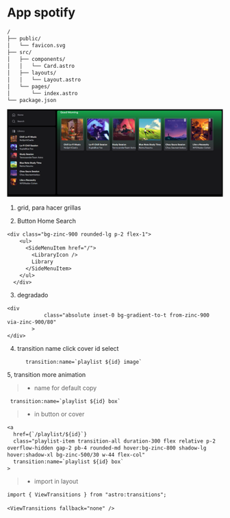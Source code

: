 # App spotify

```text
/
├── public/
│   └── favicon.svg
├── src/
│   ├── components/
│   │   └── Card.astro
│   ├── layouts/
│   │   └── Layout.astro
│   └── pages/
│       └── index.astro
└── package.json
```

![just-the-basics](public/imges/github/spotify.png)

1. grid, para hacer grillas

2. Button Home Search

```
<div class="bg-zinc-900 rounded-lg p-2 flex-1">
    <ul>
      <SideMenuItem href="/">
        <LibraryIcon />
        Library
      </SideMenuItem>
    </ul>
  </div>
```

3. degradado
```
<div
			class="absolute inset-0 bg-gradient-to-t from-zinc-900 via-zinc-900/80"
		>
</div>
```    

4. transition name click cover id select
```
      transition:name=`playlist ${id} image`
``` 

5, transition more animation 
>- name for default copy
```
 transition:name=`playlist ${id} box`
```
>- in button or cover
```
<a
  href={`/playlist/${id}`}
  class="playlist-item transition-all duration-300 flex relative p-2 overflow-hidden gap-2 pb-4 rounded-md hover:bg-zinc-800 shadow-lg hover:shadow-xl bg-zinc-500/30 w-44 flex-col"
  transition:name=`playlist ${id} box`
>
```
>- import in layout 
```
import { ViewTransitions } from "astro:transitions";

<ViewTransitions fallback="none" />
```